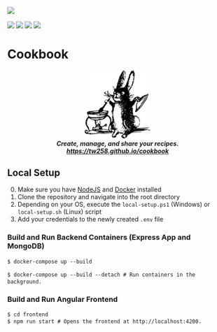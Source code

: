 ![](https://github.com/tw258/cookbook/actions/workflows/ci.yml/badge.svg)

![](https://img.shields.io/badge/Angular-ecf0f1?style=flat&logo=angular&logoColor=2c3e50)   ![](https://img.shields.io/badge/Docker%20Compose-ecf0f1?style=flat&logo=docker&logoColor=2c3e50) ![](https://img.shields.io/badge/NodeJS-ecf0f1?style=flat&logo=nodedotjs&logoColor=2c3e50) ![](https://img.shields.io/badge/MongoDB-ecf0f1?style=flat&logo=mongodb&logoColor=2c3e50)

# Cookbook

<div align="center">
    <img src="documentation/marketing-images/rabbit.svg" width=150px>
    <br>
    <i><strong>Create, manage, and share your recipes.</strong></i>
    <br>
    <u><i><strong>https://tw258.github.io/cookbook</strong></i></u>
    
</div>

## Local Setup

0. Make sure you have [NodeJS](https://nodejs.org/en/) and [Docker](https://www.docker.com/) installed
1. Clone the repository and navigate into the root directory
2. Depending on your OS, execute the `local-setup.ps1` (Windows) or `local-setup.sh` (Linux) script
3. Add your credentials to the newly created `.env` file

### Build and Run Backend Containers (Express App and MongoDB)

```console
$ docker-compose up --build
```
```console
$ docker-compose up --build --detach # Run containers in the background.
```

### Build and Run Angular Frontend

```console
$ cd frontend
$ npm run start # Opens the frontend at http://localhost:4200.
```
